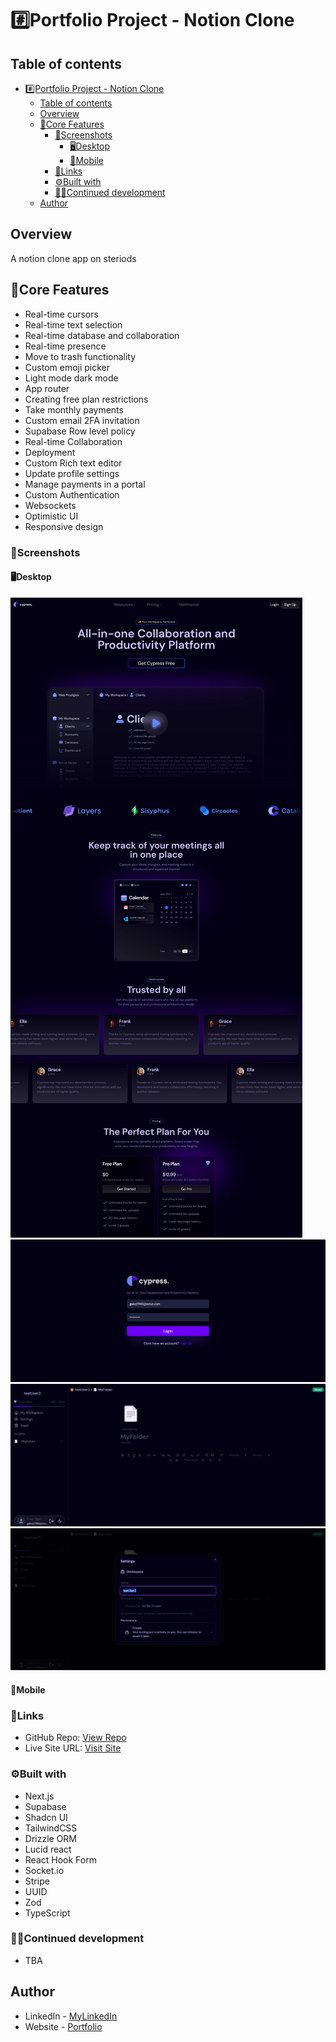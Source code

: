 # #️⃣Portfolio Project - Notion Clone

## Table of contents

- [#️⃣Portfolio Project - Notion Clone](#️⃣portfolio-project---notion-clone)
  - [Table of contents](#table-of-contents)
  - [Overview](#overview)
  - [💾Core Features](#core-features)
    - [📸Screenshots](#screenshots)
      - [🖥️Desktop](#️desktop)
      - [📱Mobile](#mobile)
    - [🔗Links](#links)
    - [⚙️Built with](#️built-with)
    - [👨‍💻Continued development](#continued-development)
  - [Author](#author)

## Overview

A notion clone app on steriods

## 💾Core Features

- Real-time cursors
- Real-time text selection
- Real-time database and collaboration
- Real-time presence
- Move to trash functionality
- Custom emoji picker
- Light mode dark mode
- App router
- Creating free plan restrictions
- Take monthly payments
- Custom email 2FA invitation
- Supabase Row level policy
- Real-time Collaboration
- Deployment
- Custom Rich text editor
- Update profile settings
- Manage payments in a portal
- Custom Authentication
- Websockets
- Optimistic UI
- Responsive design


  
### 📸Screenshots

#### 🖥️Desktop
![Desktop](./screenshots/homepage.png)
![Desktop](./screenshots/login.png)
![Desktop](./screenshots/workspace.png)
![Desktop](./screenshots/settings.png)


#### 📱Mobile

### 🔗Links

- GitHub Repo: [View Repo](https://github.com/Gandah/notion-clone.git)
- Live Site URL: [Visit Site]()

### ⚙️Built with

- Next.js
- Supabase
- Shadcn UI
- TailwindCSS
- Drizzle ORM
- Lucid react
- React Hook Form
- Socket.io
- Stripe
- UUID
- Zod
- TypeScript

### 👨‍💻Continued development

- TBA

## Author

- LinkedIn - [MyLinkedIn](https://www.linkedin.com/in/gandahkelvin)
- Website - [Portfolio](https://gandah-porfolio.vercel.app/)
